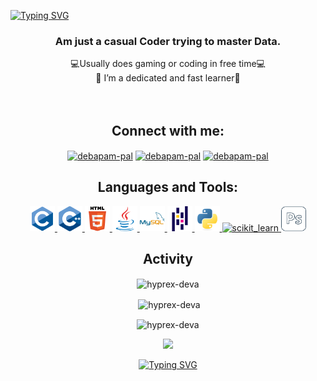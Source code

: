 

[![Typing SVG](https://readme-typing-svg.demolab.com?font=Press+Start+2P&duration=4000&pause=300&color=00D913&center=true&multiline=true&width=1000&height=80&lines=Hello+there!!;Its+me+Hyprex;Welcome+to+my+profile)](https://git.io/typing-svg)

<!-- <picture>
  <source media="(prefers-color-scheme: dark)" srcset="https://github.com/hyprex-deva/Portfolio/blob/main/Screenshot%202022-08-30%20202715.jpg?raw=true">
  <source media="(prefers-color-scheme: light)" srcset="https://github.com/hyprex-deva/Portfolio/blob/main/Screenshot%202022-08-30%20202715.jpg?raw=true">
  <img alt="Shows an illustrated sun in light color mode and a moon with stars in dark color mode." src="https://user-images.githubusercontent.com/25423296/163456779-a8556205-d0a5-45e2-ac17-42d089e3c3f8.png">
</picture> -->


<div align=center>
  <h3>Am just a casual Coder trying to master Data.</h3>

<!-- 🎓I am currently studying B.Tech🎓 <br> -->
💻Usually does gaming or coding in free time💻 <br>
🌱 I’m a dedicated and fast learner🌱 <br>
  <br>
<br>
</div>

<h2 align="center">Connect with me:</h2>
<p align="center">
<a href="https://linkedin.com/in/debapam-pal" target="blank"><img align="center" src="https://raw.githubusercontent.com/rahuldkjain/github-profile-readme-generator/master/src/images/icons/Social/linked-in-alt.svg" alt="debapam-pal" height="30" width="40" /></a>
  <a href="https://discordapp.com/channels/@me/692253352892825658/" target="blank"><img align="center" src="https://github.com/rahuldkjain/github-profile-readme-generator/blob/master/src/images/icons/Social/discord.svg" alt="debapam-pal" height="30" width="40" /></a>
  <a href="mailto:debapampal2002@gmail.com" target="blank"><img align="center" src="https://github.com/rahuldkjain/github-profile-readme-generator/blob/master/src/images/icons/Social/google.svg" alt="debapam-pal" height="30" width="40" /></a>
</p>



<h2 align="center">Languages and Tools:</h2>
<p align="center"> <a href="https://www.cprogramming.com/" target="_blank" rel="noreferrer"> <img src="https://raw.githubusercontent.com/devicons/devicon/master/icons/c/c-original.svg" alt="c" width="40" height="40"/> </a> <a href="https://www.w3schools.com/cpp/" target="_blank" rel="noreferrer"> <img src="https://raw.githubusercontent.com/devicons/devicon/master/icons/cplusplus/cplusplus-original.svg" alt="cplusplus" width="40" height="40"/> </a> <a href="https://www.w3.org/html/" target="_blank" rel="noreferrer"> <img src="https://raw.githubusercontent.com/devicons/devicon/master/icons/html5/html5-original-wordmark.svg" alt="html5" width="40" height="40"/> </a> <a href="https://www.java.com" target="_blank" rel="noreferrer"> <img src="https://raw.githubusercontent.com/devicons/devicon/master/icons/java/java-original.svg" alt="java" width="40" height="40"/> </a> <a href="https://www.mysql.com/" target="_blank" rel="noreferrer"> <img src="https://raw.githubusercontent.com/devicons/devicon/master/icons/mysql/mysql-original-wordmark.svg" alt="mysql" width="40" height="40"/> </a> <a href="https://pandas.pydata.org/" target="_blank" rel="noreferrer"> <img src="https://raw.githubusercontent.com/devicons/devicon/2ae2a900d2f041da66e950e4d48052658d850630/icons/pandas/pandas-original.svg" alt="pandas" width="40" height="40"/> </a> <a href="https://www.python.org" target="_blank" rel="noreferrer"> <img src="https://raw.githubusercontent.com/devicons/devicon/master/icons/python/python-original.svg" alt="python" width="40" height="40"/> </a> <a href="https://scikit-learn.org/" target="_blank" rel="noreferrer"> <img src="https://upload.wikimedia.org/wikipedia/commons/0/05/Scikit_learn_logo_small.svg" alt="scikit_learn" width="40" height="40"/> </a> <a href="https://www.photoshop.com/en" target="_blank" rel="noreferrer"> <img src="https://raw.githubusercontent.com/devicons/devicon/master/icons/photoshop/photoshop-line.svg" alt="photoshop" width="40" height="40"/> </a> </p>


<h2 align="center">Activity</h2>
<div align=center>
<!-- ![github stats](https://github-readme-stats.vercel.app/api?username=hyprex-deva&show_icons=true&theme=radical) -->
<p><img align="center" src="https://github-readme-streak-stats.herokuapp.com/?user=hyprex-deva&theme=dark" alt="hyprex-deva" /></p>
<p>&nbsp;<img align="center" src="https://github-readme-stats.vercel.app/api?username=hyprex-deva&show_icons=true&locale=en&theme=dark" alt="hyprex-deva" /></p>
<p><img align="center" src="https://github-readme-stats.vercel.app/api/top-langs?username=hyprex-deva&show_icons=true&locale=en&layout=compact&theme=dark" alt="hyprex-deva" /></p>
  </div>



<div align=center>
<img src="https://komarev.com/ghpvc/?username=hyprex-deva&label=People+Who+Viewed+My+Profile"
     </div>
                                                                          
[![Typing SVG](https://readme-typing-svg.demolab.com?font=Press+Start+2P&duration=4000&pause=300&color=00D913&center=true&multiline=true&width=1000&height=60&lines=It's+Not+Much+But+It's+Honest+Work!;Thank+You+%3A%5D)](https://git.io/typing-svg)

